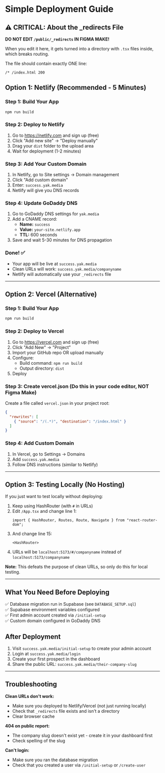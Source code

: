 # Simple Deployment Guide

## ⚠️ CRITICAL: About the _redirects File

**DO NOT EDIT `/public/_redirects` IN FIGMA MAKE!**

When you edit it here, it gets turned into a directory with `.tsx` files inside, which breaks routing.

The file should contain exactly ONE line:
```
/* /index.html 200
```

## Option 1: Netlify (Recommended - 5 Minutes)

### Step 1: Build Your App
```bash
npm run build
```

### Step 2: Deploy to Netlify
1. Go to https://netlify.com and sign up (free)
2. Click "Add new site" → "Deploy manually"
3. Drag your `dist` folder to the upload area
4. Wait for deployment (1-2 minutes)

### Step 3: Add Your Custom Domain
1. In Netlify, go to Site settings → Domain management
2. Click "Add custom domain"
3. Enter: `success.yak.media`
4. Netlify will give you DNS records

### Step 4: Update GoDaddy DNS
1. Go to GoDaddy DNS settings for `yak.media`
2. Add a CNAME record:
   - **Name:** `success`
   - **Value:** `your-site.netlify.app`
   - **TTL:** 600 seconds
3. Save and wait 5-30 minutes for DNS propagation

### Done! ✅
- Your app will be live at `success.yak.media`
- Clean URLs will work: `success.yak.media/companyname`
- Netlify will automatically use your `_redirects` file

---

## Option 2: Vercel (Alternative)

### Step 1: Build Your App
```bash
npm run build
```

### Step 2: Deploy to Vercel
1. Go to https://vercel.com and sign up (free)
2. Click "Add New" → "Project"
3. Import your GitHub repo OR upload manually
4. Configure:
   - Build command: `npm run build`
   - Output directory: `dist`
5. Deploy

### Step 3: Create vercel.json (Do this in your code editor, NOT Figma Make)
Create a file called `vercel.json` in your project root:
```json
{
  "rewrites": [
    { "source": "/(.*)", "destination": "/index.html" }
  ]
}
```

### Step 4: Add Custom Domain
1. In Vercel, go to Settings → Domains
2. Add `success.yak.media`
3. Follow DNS instructions (similar to Netlify)

---

## Option 3: Testing Locally (No Hosting)

If you just want to test locally without deploying:

1. Keep using HashRouter (with `#` in URLs)
2. Edit `/App.tsx` and change line 1:
   ```tsx
   import { HashRouter, Routes, Route, Navigate } from "react-router-dom";
   ```
3. And change line 15:
   ```tsx
   <HashRouter>
   ```
4. URLs will be `localhost:5173/#/companyname` instead of `localhost:5173/companyname`

**Note:** This defeats the purpose of clean URLs, so only do this for local testing.

---

## What You Need Before Deploying

✅ Database migration run in Supabase (see `DATABASE_SETUP.sql`)  
✅ Supabase environment variables configured  
✅ First admin account created via `/initial-setup`  
✅ Custom domain configured in GoDaddy DNS  

## After Deployment

1. Visit `success.yak.media/initial-setup` to create your admin account
2. Login at `success.yak.media/login`
3. Create your first prospect in the dashboard
4. Share the public URL: `success.yak.media/their-company-slug`

---

## Troubleshooting

**Clean URLs don't work:**
- Make sure you deployed to Netlify/Vercel (not just running locally)
- Check that `_redirects` file exists and isn't a directory
- Clear browser cache

**404 on public report:**
- The company slug doesn't exist yet - create it in your dashboard first
- Check spelling of the slug

**Can't login:**
- Make sure you ran the database migration
- Check that you created a user via `/initial-setup` or `/create-user`
